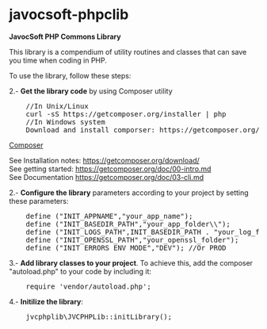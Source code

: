 javocsoft-phpclib
=================

<b>JavocSoft PHP Commons Library</b>

This library is a compendium of utility routines and classes that can save you time when coding in PHP.



To use the library, follow these steps:

2.- <b>Get the library code</b> by using Composer utility
<pre>
    //In Unix/Linux
    curl -sS https://getcomposer.org/installer | php   
    //In Windows system
    Download and install comporser: https://getcomposer.org/Composer-Setup.exe
</pre>

<u>Composer</u>

  See Installation notes:  https://getcomposer.org/download/<br>
  See getting started: https://getcomposer.org/doc/00-intro.md<br>
  See Documentation https://getcomposer.org/doc/03-cli.md<br>

2.- <b>Configure the library</b> parameters according to your project by setting these parameters:
<pre>
    define ("INIT_APPNAME","your_app_name");
    define ("INIT_BASEDIR_PATH","your_app_folder\\");
    define ("INIT_LOGS_PATH",INIT_BASEDIR_PATH . "your_log_folder\\");
    define ("INIT_OPENSSL_PATH","your_openssl_folder");
    define ("INIT_ERRORS_ENV_MODE","DEV"); //Or PROD
</pre>

3.- <b>Add library classes to your project</b>. To achieve this, add the composer "autoload.php" to your code by including it: 
<pre>
    require 'vendor/autoload.php';
</pre>
    
4.- <b>Initilize the library</b>:
<pre>
    jvcphplib\JVCPHPLib::initLibrary();
</pre>
